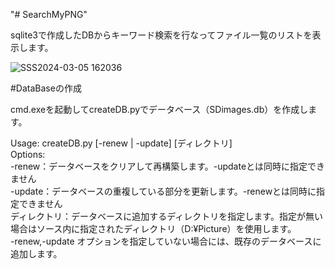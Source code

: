 "# SearchMyPNG" 

sqlite3で作成したDBからキーワード検索を行なってファイル一覧のリストを表示します。

![SSS2024-03-05 162036](https://github.com/hina-choco/SearchMyPNG/assets/162294996/61695cef-48c0-4eb3-ade6-d367e8c0c9f2)

#DataBaseの作成

cmd.exeを起動してcreateDB.pyでデータベース（SDimages.db）を作成します。

Usage: createDB.py [-renew | -update] [ディレクトリ]<br>
Options:<br>
  -renew：データベースをクリアして再構築します。-updateとは同時に指定できません<br>
  -update：データベースの重複している部分を更新します。-renewとは同時に指定できません<br>
  ディレクトリ：データベースに追加するディレクトリを指定します。指定が無い場合はソース内に指定されたディレクトリ（D:¥Picture）を使用します。<br>
  -renew,-update オプションを指定していない場合には、既存のデータベースに追加します。<br>
